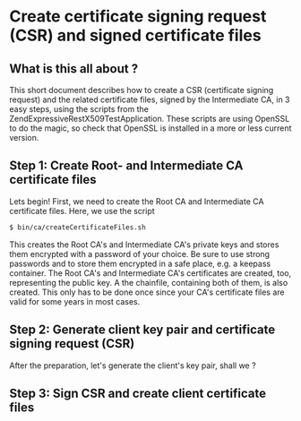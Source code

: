 Create certificate signing request (CSR) and signed certificate files
=====================================================================
## What is this all about ?
This short document describes how to create a CSR (certificate signing request)
and the related certificate files, signed by the Intermediate CA, in 3 easy steps,
using the scripts from the ZendExpressiveRestX509TestApplication. These scripts are
using OpenSSL to do the magic, so check that OpenSSL is installed in a more or less
current version. 

## Step 1: Create Root- and Intermediate CA certificate files
Lets begin! First, we need to create the Root CA and Intermediate CA certificate files.
Here, we use the script

```bash
$ bin/ca/createCertificateFiles.sh
```
This creates the Root CA's and Intermediate CA's private keys and stores them encrypted
with a password of your choice. Be sure to use strong passwords and to store them
encrypted in a safe place, e.g. a keepass container. The Root CA's and Intermediate CA's
certificates are created, too, representing the public key. A the chainfile, containing 
both of them, is also created. This only has to be done once since your CA's certificate
files are valid for some years in most cases. 

## Step 2: Generate client key pair and certificate signing request (CSR)
After the preparation, let's generate the client's key pair, shall we ?

## Step 3: Sign CSR and create client certificate files 